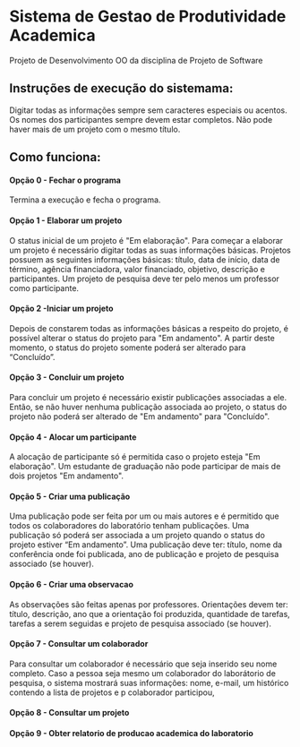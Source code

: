 # Sistema de Gestao de Produtividade Academica
Projeto de Desenvolvimento OO da disciplina de Projeto de Software
## Instruções de execução do sistemama:
Digitar todas as informações sempre sem caracteres especiais ou acentos. Os nomes dos participantes sempre devem estar completos. Não pode haver mais de um projeto com o mesmo título. 
## Como funciona:
#### Opção 0 - Fechar o programa
Termina a execução e fecha o programa.
#### Opção 1 - Elaborar um projeto
O status inicial de um projeto é "Em elaboração". Para começar a elaborar um projeto é necessário digitar todas as suas informações básicas. Projetos possuem
as seguintes informações básicas: título, data de início, data de término, agência financiadora, valor financiado, objetivo, descrição e participantes. Um projeto de pesquisa deve ter pelo menos um professor como participante.
#### Opção 2 -Iniciar um projeto
Depois de constarem todas as informações básicas a respeito do projeto, é possível alterar o status do projeto para "Em andamento". A partir deste momento, o status do projeto
somente poderá ser alterado para “Concluído”. 
#### Opção 3 - Concluir um projeto
Para concluir um projeto é necessário existir publicações associadas a ele. Então, se não huver nenhuma publicação associada ao projeto, o status do projeto não poderá ser alterado de "Em andamento" para "Concluído".
#### Opção 4 - Alocar um participante
A alocação de participante só é permitida caso o projeto esteja "Em elaboração". Um estudante de graduação não pode participar de mais de dois projetos "Em andamento".
#### Opção 5 - Criar uma publicação
Uma publicação pode ser feita por um ou mais autores e é permitido que todos os colaboradores do laboratório tenham publicações. Uma publicação só poderá ser associada a um projeto quando o status do projeto estiver “Em andamento”. Uma publicação deve ter: título, nome da conferência onde foi publicada, ano de publicação e projeto de pesquisa associado (se houver).
#### Opção 6 - Criar uma observacao
As observações são feitas apenas por professores. Orientações devem ter: título, descrição, ano que a orientação foi produzida, quantidade de tarefas, tarefas a serem seguidas e projeto de pesquisa associado (se houver).
#### Opção 7 - Consultar um colaborador
Para consultar um colaborador é necessário que seja inserido seu nome completo. Caso a pessoa seja mesmo um colaborador do laborátorio de pesquisa, o sistema mostrará suas informações: nome, e-mail, um histórico contendo a lista de projetos e p
colaborador participou,  
#### Opção 8 - Consultar um projeto
#### Opção 9 - Obter relatorio de producao academica do laboratorio
